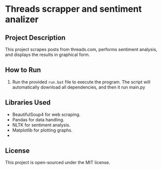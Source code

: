 # Threads scrapper and sentiment analizer

## Project Description
This project scrapes posts from threads.com, performs sentiment analysis, and displays the results in graphical form.

## How to Run
1. Run the provided `run.bat` file to execute the program. The script will automatically download all dependencies, and then it run main.py

## Libraries Used
- BeautifulSoup4 for web scraping.
- Pandas for data handling.
- NLTK for sentiment analysis.
- Matplotlib for plotting graphs.
- 
## License
This project is open-sourced under the MIT license.

